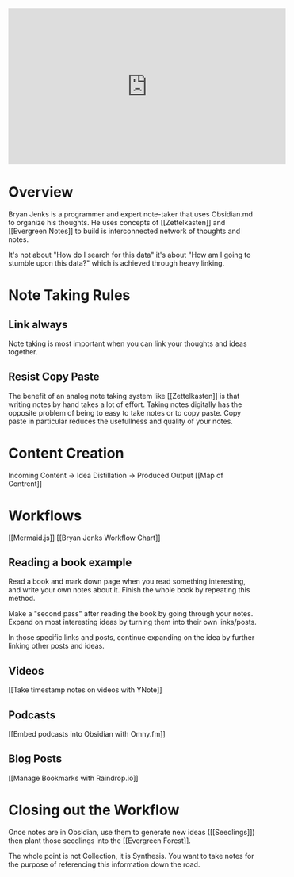 <iframe width="560" height="315" src="https://www.youtube.com/embed/Ewhfok91AdE" frameborder="0" allow="accelerometer; autoplay; clipboard-write; encrypted-media; gyroscope; picture-in-picture" allowfullscreen></iframe>

# Overview
Bryan Jenks is a programmer and expert note-taker that uses Obsidian.md to organize his thoughts. He uses concepts of [[Zettelkasten]] and [[Evergreen Notes]] to build is interconnected network of thoughts and notes. 

It's not about "How do I search for this data" it's about "How am I going to stumble upon this data?" which is achieved through heavy linking. 
# Note Taking Rules
## Link always 
Note taking is most important when you can link your thoughts and ideas together. 
## Resist Copy Paste
The benefit of an analog note taking system like [[Zettelkasten]] is that writing notes by hand takes a lot of effort. Taking notes digitally has the opposite problem of being to easy to take notes or to copy paste. Copy paste in particular reduces the usefullness and quality of your notes. 
# Content Creation
Incoming Content &rarr; Idea Distillation &rarr;  Produced Output
[[Map of Contrent]]
# Workflows
[[Mermaid.js]]
[[Bryan Jenks Workflow Chart]]
## Reading a book example
Read a book and mark down page when you read something interesting, and write your own notes about it. Finish the whole book by repeating this method. 

Make a "second pass" after reading the book by going through your notes. Expand on most interesting ideas by turning them into their own links/posts. 

In those specific links and posts, continue expanding on the idea by further linking other posts and ideas. 
## Videos
[[Take timestamp notes on videos with YNote]]
## Podcasts
[[Embed podcasts into Obsidian with Omny.fm]]
## Blog Posts
[[Manage Bookmarks with Raindrop.io]]
# Closing out the Workflow
Once notes are in Obsidian, use them to generate new ideas ([[Seedlings]]) then plant those seedlings into the [[Evergreen Forest]]. 

The whole point is not Collection, it is Synthesis. You want to take notes for the purpose of referencing this information down the road. 